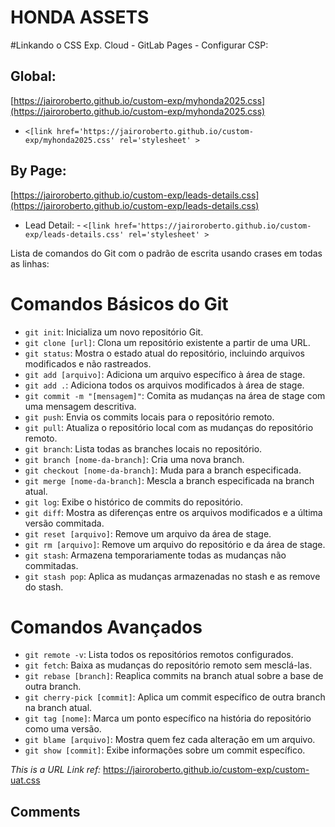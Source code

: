 # HONDA ASSETS

#Linkando o CSS Exp. Cloud - GitLab Pages - Configurar CSP:

## Global:

[https://jairoroberto.github.io/custom-exp/myhonda2025.css](https://jairoroberto.github.io/custom-exp/myhonda2025.css)

- `<[link href='https://jairoroberto.github.io/custom-exp/myhonda2025.css' rel='stylesheet' >`

## By Page:

[https://jairoroberto.github.io/custom-exp/leads-details.css](https://jairoroberto.github.io/custom-exp/leads-details.css)

- Lead Detail: - `<[link href='https://jairoroberto.github.io/custom-exp/leads-details.css' rel='stylesheet' >`

Lista de comandos do Git com o padrão de escrita usando crases em todas as linhas:

# Comandos Básicos do Git

- `git init`: Inicializa um novo repositório Git.
- `git clone [url]`: Clona um repositório existente a partir de uma URL.
- `git status`: Mostra o estado atual do repositório, incluindo arquivos modificados e não rastreados.
- `git add [arquivo]`: Adiciona um arquivo específico à área de stage.
- `git add .`: Adiciona todos os arquivos modificados à área de stage.
- `git commit -m "[mensagem]"`: Comita as mudanças na área de stage com uma mensagem descritiva.
- `git push`: Envia os commits locais para o repositório remoto.
- `git pull`: Atualiza o repositório local com as mudanças do repositório remoto.
- `git branch`: Lista todas as branches locais no repositório.
- `git branch [nome-da-branch]`: Cria uma nova branch.
- `git checkout [nome-da-branch]`: Muda para a branch especificada.
- `git merge [nome-da-branch]`: Mescla a branch especificada na branch atual.
- `git log`: Exibe o histórico de commits do repositório.
- `git diff`: Mostra as diferenças entre os arquivos modificados e a última versão commitada.
- `git reset [arquivo]`: Remove um arquivo da área de stage.
- `git rm [arquivo]`: Remove um arquivo do repositório e da área de stage.
- `git stash`: Armazena temporariamente todas as mudanças não commitadas.
- `git stash pop`: Aplica as mudanças armazenadas no stash e as remove do stash.

# Comandos Avançados

- `git remote -v`: Lista todos os repositórios remotos configurados.
- `git fetch`: Baixa as mudanças do repositório remoto sem mesclá-las.
- `git rebase [branch]`: Reaplica commits na branch atual sobre a base de outra branch.
- `git cherry-pick [commit]`: Aplica um commit específico de outra branch na branch atual.
- `git tag [nome]`: Marca um ponto específico na história do repositório como uma versão.
- `git blame [arquivo]`: Mostra quem fez cada alteração em um arquivo.
- `git show [commit]`: Exibe informações sobre um commit específico.

_This is a URL Link ref:_
https://jairoroberto.github.io/custom-exp/custom-uat.css

## Comments

<!--

Publish do Builder:

1. Config Inicial Tema myHonda2
2. Ajustando Style Global
3. Ajuste da Cor de Fundo Menu
4. Criação de Página temporária para links de objetos, listview etc...
5. Estrutura Inicial Leads (Object)
6. ## Criação da Base da Página de Leads com CSS
7. Inserção de LWC da Home
8. Ajuste da Página Lead Detail com LWC Parcial - myH2_Service...
9. Inserção do myH2_OpportunityQualificationInfo

- 25/09
10. Inserção myH2_ListViewSubHeader
11. Inclusão Page Opportunities Object Detail Standard + LWCs
12. Inclusão List View Opportunities + LWC
13. Link menu Opp Em Atendimento (Sem List View Criada ainda)
14. Link menu Opp Finalizadas(Sem List View Criada ainda)
15. Ajuste de Link submenu ListViews Novas, Em Atendimento e Finalizadas

- 26/09
16. Git URL Temporary SVG ListViews
17. Criação da Página CalendarioMyHonda2
18. Ajuste Main Menu Agendamentos > Acompanhamento (Página CalendarioMyHonda2)
19. Inclusão Global Style CSS temporary - problemas ao carregar Static Resource CSS File

- 29/09
>> Ajustes de Configs Ambientes -  DEV/UAT etc...

- 01/10
20. Ajustes da Tela de Login, Traduções + logo
21. Ajuste de tradução do usuário/submenu
22. Criação Página de Suporte Pitstop
23. Definindo o padrão da página de Suporte (PitStop)
24. Ajuste temporario URL de CSS Leads e Oportunidades (Detail)

- 02/10
25. Ajuste de URL logo Pitstop - Page "Entrar em contato com o suporte"


---------------------------------------------------------------------------------------------------
Notes/Verificar:

- URL Pós-Vendas Produção myHonda 1.0

Link em UAT para Treinamento:
https://myhonda--uat.sandbox.my.site.com/leads/s/registrationcourse/RegistrationCourse__c/Default

Possível link em Produção para Treinamento:
https://myhonda.my.site.com/leads/s/registrationcourse/RegistrationCourse__c/Default
"Invalid Page"

Biblioteca de Treinamentos estão com o mesmo link em Produção
https://myhonda.my.site.com/leads/s/biblioteca

---

## Links CSS Produção:

Ajuste URLs CSS for Static Resources, Global, Lead e Opp CSS

- https://myhonda--c.vf.force.com/resource/1758051048000/myH2_Styles_Leads?
- https://myhonda--c.vf.force.com/resource/1758055309000/myH2_Styles_Opportunities?

CSP Page Lighthing Page:
Exemplo: https://myhonda.lightning.force.com/lightning/o/CspTrustedSite/home

-->
